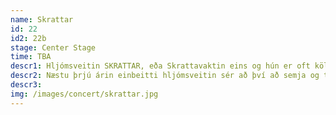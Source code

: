 ```yaml
---
name: Skrattar
id: 22
id2: 22b
stage: Center Stage
time: TBA
descr1: Hljómsveitin SKRATTAR, eða Skrattavaktin eins og hún er oft kölluð, kom fram á sjónarsviðið árið 2016 með útgáfu EP plötunnar ‘In the Night’. Sama ár gaf hljómsveitin út EP plötuna ‘Hellraiser 2’. Stofnendur hljómsveitarinnar eru Guðlaugur Hörðdal og Karl Torsten Ställborn. Það leið ekki á löngu þar til Sölvi Magnússon eða Djöfullinn sjálfur slóst með í hópinn. Árið 2017 kom út platan ‘og djöfullinn sjálfur’ og hlaut góðar undirtektir. Fljótt eftir það bættist Jón Arnar Kristjánsson trommari í hópinn. SKRATTAR héldu svo ótrauðir áfram og sköpuðu sér nafn sem kraftmikið tónleikaband með sérstaka sviðsframkomu.
descr2: Næstu þrjú árin einbeitti hljómsveitin sér að því að semja og taka upp breiðskífuna ‘HELLRAISER IV’ og Kári Guðmundsson, langtíma hliðarskratti varð fullgildur meðlimur hljómsveitarinnar. Sumarið 2021 var fyrsta breiðskífa Skrattavaktarinnar gefin út undir merkjum bbbbbb recors sem er útgáfufyrirtæki teknógoðsins Bjarka. Platan hefur hlotið eindregið lof gagnrýnenda og aðdáenda og vann til verðlauna hjá Kraumi tónlistarsjóð.
descr3:
img: /images/concert/skrattar.jpg
---
```

